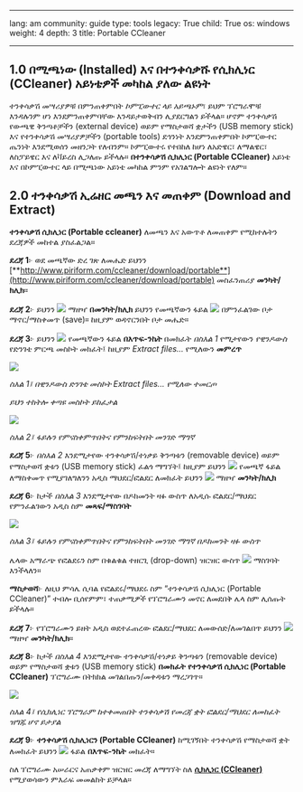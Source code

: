 

---

lang: am
community: guide
type: tools
legacy: True
child: True
os: windows
weight: 4
depth: 3
title: Portable CCleaner

---

## 1.0 በሚጫነው (Installed) እና በተንቀሳቃሹ የሲክሊነር (CCleaner) አይነቴዎች መካከል ያለው ልዩነት ## 

ተንቀሳቃሽ መሣሪያዎቹ በምንጠቀምበት *ኮምፒውተር ላይ አይጫኑም*፣ ይህም ፕሮግራሞቹ እንዳሉንም ሆነ እንደምንጠቀምባቸው እንዳይታወቅብን ሊያደርግልን ይችላል። ሆኖም ተንቀሳቃሽ የውጫዊ ቅንጣቶቻችን (external device) ወይም የማስታወሻ ቋታችን (USB memory stick) እና የተንቀሳቃሽ መሣሪያዎቻችን (portable tools) ደኅንነት እንደምንጠቀምበት ኮምፒውተር ጤንነት እንደሚወሰን መዘንጋት የለብንም። ኮምፒውተሩ የተበከለ ከሆነ ለአድዌር፣ ለማልዌር፣ ለስፓይዌር እና ለቫይረስ ሊጋለጡ ይችላሉ።
**በተንቀሳቃሽ ሲክሊነር (Portable CCleaner)** አይነቴ እና በኮምፒውተር ላይ በሚጫነው አይነቴ መካከል ምንም የአገልግሎት ልዩነት የለም።

## 2.0 ተንቀሳቃሽ ኢሬዘር መጫን እና መጠቀም (Download and Extract) ##

**ተንቀሳቃሽ ሲክሊነር (Portable ccleaner)** ለመጫን እና አውጥቶ ለመጠቀም የሚከተሉትን ደረጃዎች መከተል ያስፈልጋል።

**ደረጃ 1**፦ ወደ መጫኛው ድረ ገጽ ለመሔድ ይህንን    [**http://www.piriform.com/ccleaner/download/portable**](http://www.piriform.com/ccleaner/download/portable) መስፈንጠሪያ **መንካት/ክሊክ**።

**ደረጃ 2**፦ ይህንን ![](/sbox/screen/ccleanerportable-en/01.png) ማዘዣ **በመንካት/ክሊክ** ይህንን የመጫኛውን ፋይል ![](/sbox/screen/ccleanerportable-en/02.png) በምንፈልገው ቦታ ማኖር/ማስቀመጥ (save)። ከዚያም ወዳኖርንበት ቦታ መሔድ።

**ደረጃ 3**፦ ይህንን  ![](/sbox/screen/ccleanerportable-en/02.png) የመጫኛውን ፋይል **በእጥፍ-ንኬት** በመክፈት *በስእል 1* የሚታየውን *የዊንዶውስ* የድንገቴ ምርጫ መስኮት መክፈት፤ ከዚያም  *Extract files...* የሚለውን **መምረጥ** 

![](/sbox/screen/ccleanerportable-en/03.png)

*ስእል 1፤ በዊንዶውስ ድንገቴ መስኮት Extract files... የሚለው ተመርጦ*

*ይህን ተከትሎ ቀጣዩ መስኮት ይከፈታል*

![](/sbox/screen/ccleanerportable-en/04.png)

*ስእል 2፤ ፋይሉን የምናስቀምጥበትና የምንከፍትበት መንገድ ማግኛ*


**ደረጃ 5**፦ *በስእል 2* እንደሚታየው ተንቀሳቃሽ/ተነቃይ ቅንጣቱን (removable device) ወይም የማስታወሻ ቋቱን (USB memory stick) ፈልጎ ማግኘት፤ ከዚያም ይህንን ![](/sbox/screen/ccleanerportable-en/02.png) የመጫኛ ፋይል ለማስቀመጥ የሚያገለግለንን አዲስ ማህደር/ፎልደር ለመክፈት ይህንን ![](/sbox/screen/ccleanerportable-en/05.png) ማዘዣ **መንካት/ክሊክ**

**ደረጃ 6**፦ ከታች *በስእል 3* እንደሚታየው በዶክመንት ዛፉ ውስጥ ለአዲሱ ፎልደር/ማህደር የምንፈልገውን አዲስ ስም **መጻፍ/ማስገባት** 

![](/sbox/screen/ccleanerportable-en/06.png)

*ስእል 3፤ ፋይሉን የምናስቀምጥበትና የምንከፍትበት መንገድ ማግኛ በዶክመንት ዛፉ ውስጥ*

ሌላው አማራጭ የፎልደሩን ስም በቁልቁል ተዘርጊ (drop-down) ዝርዝር ውስጥ ![](/sbox/screen/ccleanerportable-en/07.png) ማስገባት እንችላለን። 

**ማስታወሻ**፦ ለዚህ ምሳሌ ሲባል የፎልደሩ/ማህደሩ ስም “ተንቀሳቃሽ ሲክሊነር (Portable CCleaner)” ተብሎ ቢሰየምም፣ ተጠቃሚዎች የፕሮግራሙን መኖር ለመደበቅ ሌላ ስም ሊሰጡት ይችላሉ።

**ደረጃ 7**፦ የፕሮግራሙን ይዘት አዲስ ወደተፈጠረው ፎልደር/ማህደር ለመውሰድ/ለመገልበጥ ይህንን  ![](/sbox/screen/ccleanerportable-en/08.png) ማዘዣ **መንካት/ክሊክ**።

**ደረጃ 8**፦ ከታች *በስእል 4* እንደሚታየው ተንቀሳቃሽ/ተነቃይ ቅንጣቱን (removable device) ወይም የማስታወሻ ቋቱን (USB memory stick) **በመክፈት** **የተንቀሳቃሽ ሲክሊነር (Portable CCleaner)** ፕሮግራሙ በትክክል መገልበጡን/መቀዳቱን ማረጋገጥ።

![](/sbox/screen/ccleanerportable-en/09.png)

*ስእል 4፤ የሲክሊነር ፕሮግራም ከተቀመጠበት ተንቀሳቃሽ የመረጃ ቋት ፎልደር/ማህደር ለመከፈት ዝግጁ ሆኖ ይታያል*

**ደረጃ 9**፦  **ተንቀሳቃሽ ሲክሊነርን (Portable CCleaner)** ከሚገኝበት ተንቀሳቃሽ የማስታወሻ ቋት ለመክፈት ይህንን  ![](/sbox/screen/ccleanerportable-en/10.png) ፋይል **በእጥፍ-ንኬት** መክፈት።

ስለ ፕሮግራሙ አሠራርና አጠቃቀም ዝርዝር መረጃ ለማግኘት ስለ [**ሲክሊነር (CCleaner)**](/am/ccleaner)  የሚያወሳውን ምእራፍ መመልከት ይቻላል።


